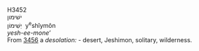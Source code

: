 <body>
  <p>H3452<br>  ישׁימון  <br> יְשִׁימוֹן  ‎  y<sup>e</sup>shı̂ymôn  <br><i>yesh-ee-mone‘ </i><br>From <a href="h3456.htm">3456</a>  a <i>desolation: - </i>desert, Jeshimon, solitary, wilderness.<br></p>
 </body>